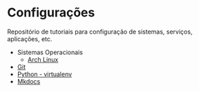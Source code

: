 Configurações
=============

Repositório de tutoriais para configuração de sistemas, serviços, aplicações, etc.

- Sistemas Operacionais
    - [Arch Linux](mds/sistema-operacional/arch-linux.md)
- [Git](mds/git.md)
- [Python - virtualenv](mds/python-virtualenv.md)
- [Mkdocs](mds/mkdocs.md)
